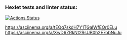 ### Hexlet tests and linter status:
[![Actions Status](https://github.com/Pyplee/frontend-project-44/workflows/hexlet-check/badge.svg)](https://github.com/Pyplee/frontend-project-44/actions)

https://asciinema.org/a/tEQq7skdH7Y1TGaIWfEQr0ELu
https://asciinema.org/a/XwD6ZRkNt2RsUB0h2E7obNuJu